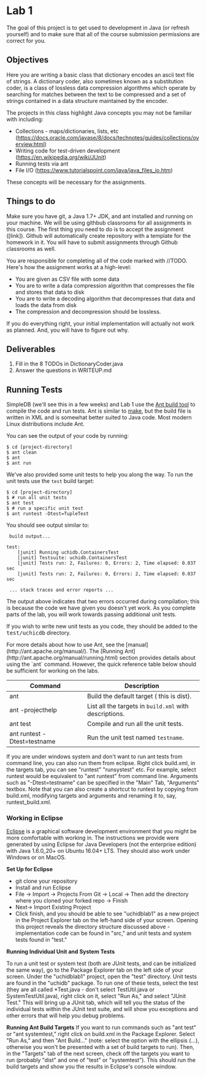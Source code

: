 # Lab 1
The goal of this project is to get used to development in Java (or refresh yourself) and to make sure that all of the course submission permissions are correct for you. 

## Objectives 
Here you are writing a basic class that dictionary encodes an ascii text file of strings. A dictionary coder, also sometimes known as a substitution coder, is a class of lossless data compression algorithms which operate by searching for matches between the text to be compressed and a set of strings contained in a data structure maintained by the encoder.

The projects in this class highlight Java concepts you may not be familiar with including:
 - Collections - maps/dictionaries, lists, etc (https://docs.oracle.com/javase/8/docs/technotes/guides/collections/overview.html)
 - Writing code for test-driven development (https://en.wikipedia.org/wiki/JUnit)
 - Running tests via ant
 - File I/O (https://www.tutorialspoint.com/java/java_files_io.htm) 

These concepts will be necessary for the assignments.

## Things to do
Make sure you have git, a Java 1.7+ JDK, and ant installed and running on your machine. We will be using githbub classrooms for all assignments in this course. The first thing you need to do is to accept the assignment ([link]). Github will automatically create repository with a template for the homework in it. You will have to submit assignments through Github classrooms as well.

You are responsible for completing all of the code marked with //TODO. Here's how the assignment works at a high-level:
* You are given as CSV file with some data
* You are to write a data compression algorithm that compresses the file and stores that data to disk
* You are to write a decoding algorithm that decompresses that data and loads the data from disk
* The compression and decompression should be lossless.

If you do everything right, your initial implementation will actually not work as planned. And, you will have to figure out why.

## Deliverables
1. Fill in the 8 TODOs in DictionaryCoder.java
2. Answer the questions in WRITEUP.md

## Running Tests

SimpleDB (we'll see this in a few weeks) and Lab 1 use the [Ant build tool](http://ant.apache.org/) to compile the code and run tests.
Ant is similar to [make](http://www.gnu.org/software/make/manual/), but
the build file is written in XML and is somewhat better suited to Java code.
Most modern Linux distributions include Ant. 

You can see the output of your code by running:
```
$ cd [project-directory]
$ ant clean
$ ant
$ ant run
```

We've also provided some unit tests to help you along the way.  To run the unit tests use the `test` build target:

```
$ cd [project-directory]
$ # run all unit tests
$ ant test
$ # run a specific unit test
$ ant runtest -Dtest=TupleTest
```

You should see output similar to:

```
 build output...

test:
    [junit] Running uchidb.ContainersTest
    [junit] Testsuite: uchidb.ContainersTest
    [junit] Tests run: 2, Failures: 0, Errors: 2, Time elapsed: 0.037 sec
    [junit] Tests run: 2, Failures: 0, Errors: 2, Time elapsed: 0.037 sec

 ... stack traces and error reports ...
```

The output above indicates that two errors occurred during compilation; this
is because the code we have given you doesn't yet work.  As you complete
parts of the lab, you will work towards passing additional unit tests.

If you wish to write new unit tests as you code, they should be added to
the <tt>test/uchicdb</tt> directory.

<p>For more details about how to use Ant,
see the [manual](http://ant.apache.org/manual/). The
[Running Ant](http://ant.apache.org/manual/running.html) section
provides details about using the `ant` command. However, the quick
reference table below should be sufficient for working on the labs.

Command | Description
--- | ---
ant|Build the default target ( this is dist).
ant -projecthelp|List all the targets in `build.xml` with descriptions.
ant test|Compile and run all the unit tests.
ant runtest -Dtest=testname|Run the unit test named `testname`.


If you are under windows system and don't want to run ant tests from command line, you can also run them from eclipse. Right click build.xml, in the targets tab, you can see "runtest" "runsystest" etc. For example, select runtest would be equivalent to "ant runtest" from command line. 
Arguments such as "-Dtest=testname" can be specified in the "Main" Tab, "Arguments" textbox. Note that you can also create a shortcut to runtest
by copying from build.xml, modifying targets and arguments and renaming it to, say, runtest_build.xml.

### Working in Eclipse 

[Eclipse](http://www.eclipse.org) is a graphical software
development environment that you might be more comfortable with working in.
The instructions we provide were generated by using Eclipse 
for Java Developers (not the enterprise edition) with Java 1.6.0_20+ on Ubuntu 
16.04+ LTS.  They should also work under Windows or on MacOS. 


**Set Up for Eclipse**
*  git clone your repository
*  Install and run Eclipse 
*  File -> Import -> Projects From Git -> Local -> Then add the directory where you cloned your forked repo -> Finish
*  Next-> Import Existing Project
*    Click finish, and you should be able to see "uchidblab1" as a new project in the Project Explorer tab on the left-hand side of your screen. Opening this project reveals the directory structure discussed above - implementation code can be found in "src," and unit tests and system tests found in "test." 

**Running Individual Unit and System Tests**

To run a unit test or system test (both are JUnit tests, and can be
initialized the same way), go to the
Package Explorer tab on the left side of your screen.  Under the "uchidblab1"
project, open the "test" directory.  Unit tests are found in the "uchidb"
package.
To run one of these tests, select the test (they are all called *Test.java -
don't select TestUtil.java or SystemTestUtil.java), right click on it, select "Run As,"
and select "JUnit Test."  This will bring up a JUnit tab, which will tell you
the status of the individual tests within the JUnit test suite, and will show you
exceptions and other errors that will help you debug problems.


**Running Ant Build Targets**
If you want to run commands such as "ant test" or "ant systemtest,"
right click on build.xml in the Package Explorer.  Select "Run As,"
and then "Ant Build..." (note: select the option with the ellipsis (...), otherwise
you won't be presented with a set of build targets to run).  Then,
in the "Targets" tab of the next screen, check off the targets you want to
run (probably "dist" and one of "test" or "systemtest").  This should
run the build targets and show you the results in Eclipse's console window.

